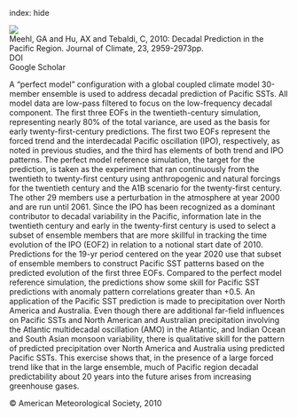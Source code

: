 index: hide

<div class="Citation">
    <div class="Citation-thumb CitationThumb-linked"  data-href="https://doi.org/10.1175/2010jcli3296.1">
      <img src="https://static.claimspace.cloud/climate-study-static/refs/thumbs/14/Meehl_et_al_2010-thumb.png" />
    </div>

  <div class="Citation-body">
    <div class="Citation-text">Meehl, GA and Hu, AX and Tebaldi, C, 2010: Decadal Prediction in the Pacific Region. <span class="Article-journal">Journal of Climate, </span><span class="Article-volume">23, </span>2959-2973pp.</div>
    <div class="Citation-links">
      <div class="CitationLink" data-href="https://doi.org/10.1175/2010jcli3296.1">
        <div class="CitationLink-icon CitationLink-Doi"></div>
        <div class="CitationLink-text">DOI</div>
      </div>
      <div class="CitationLink" data-href="https://scholar.google.com/scholar?q=10.1175/2010jcli3296.1">
        <div class="CitationLink-icon CitationLink-Scholar"></div>
        <div class="CitationLink-text">Google Scholar</div>
      </div>
    </div>
  </div>
</div>

A “perfect model” configuration with a global coupled climate model 30-member ensemble is used to address decadal prediction of Pacific SSTs. All model data are low-pass filtered to focus on the low-frequency decadal component. The first three EOFs in the twentieth-century simulation, representing nearly 80% of the total variance, are used as the basis for early twenty-first-century predictions. The first two EOFs represent the forced trend and the interdecadal Pacific oscillation (IPO), respectively, as noted in previous studies, and the third has elements of both trend and IPO patterns. The perfect model reference simulation, the target for the prediction, is taken as the experiment that ran continuously from the twentieth to twenty-first century using anthropogenic and natural forcings for the twentieth century and the A1B scenario for the twenty-first century. The other 29 members use a perturbation in the atmosphere at year 2000 and are run until 2061. Since the IPO has been recognized as a dominant contributor to decadal variability in the Pacific, information late in the twentieth century and early in the twenty-first century is used to select a subset of ensemble members that are more skillful in tracking the time evolution of the IPO (EOF2) in relation to a notional start date of 2010. Predictions for the 19-yr period centered on the year 2020 use that subset of ensemble members to construct Pacific SST patterns based on the predicted evolution of the first three EOFs. Compared to the perfect model reference simulation, the predictions show some skill for Pacific SST predictions with anomaly pattern correlations greater than +0.5. An application of the Pacific SST prediction is made to precipitation over North America and Australia. Even though there are additional far-field influences on Pacific SSTs and North American and Australian precipitation involving the Atlantic multidecadal oscillation (AMO) in the Atlantic, and Indian Ocean and South Asian monsoon variability, there is qualitative skill for the pattern of predicted precipitation over North America and Australia using predicted Pacific SSTs. This exercise shows that, in the presence of a large forced trend like that in the large ensemble, much of Pacific region decadal predictability about 20 years into the future arises from increasing greenhouse gases.

<div class="Citation-copy">
&copy; American Meteorological Society, 2010
</div>
